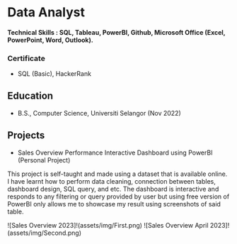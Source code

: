 # Data Analyst

#### Technical Skills : SQL, Tableau, PowerBI, Github, Microsoft Office (Excel, PowerPoint, Word, Outlook).

### Certificate
- SQL (Basic), HackerRank

## Education
- B.S., Computer Science, Universiti Selangor (Nov 2022)

## Projects
-   Sales Overview Performance Interactive Dashboard using PowerBI (Personal Project)

This project is self-taught and made using a dataset that is available online. I have learnt how to perform data cleaning, connection between tables, dashboard design, SQL query, and etc. The dashboard is interactive and responds to any filtering or query provided by user but using free version of PowerBI only allows me to showcase my result using screenshots of said table. 

![Sales Overview 2023]!(assets/img/First.png)
![Sales Overview April 2023]!(assets/img/Second.png)
